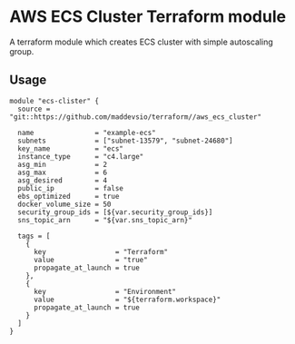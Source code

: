 AWS ECS Cluster Terraform module
================================================

A terraform module which creates ECS cluster with simple autoscaling group.

Usage
-----

```hcl
module "ecs-clister" {
  source = "git::https://github.com/maddevsio/terraform//aws_ecs_cluster"

  name               = "example-ecs"
  subnets            = ["subnet-13579", "subnet-24680"]
  key_name           = "ecs"
  instance_type      = "c4.large"
  asg_min            = 2
  asg_max            = 6
  asg_desired        = 4
  public_ip          = false
  ebs_optimized      = true
  docker_volume_size = 50
  security_group_ids = [${var.security_group_ids}]
  sns_topic_arn      = "${var.sns_topic_arn}"

  tags = [
    {
      key                 = "Terraform"
      value               = "true"
      propagate_at_launch = true
    },
    {
      key                 = "Environment"
      value               = "${terraform.workspace}"
      propagate_at_launch = true
    }
  ]
}
```
